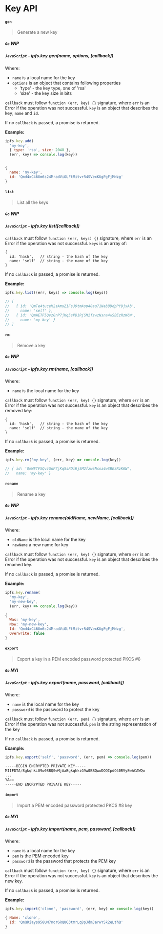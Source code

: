 Key API
=======

#### `gen`

> Generate a new key

##### `Go` **WIP**

##### `JavaScript` - ipfs.key.gen(name, options, [callback])

Where:

- `name` is a local name for the key
- `options` is an object that contains following properties
  - 'type' - the key type, one of 'rsa'
  - 'size' - the key size in bits

`callback` must follow `function (err, key) {}` signature, where `err` is an Error if the operation was not successful. `key` is an object that describes the key; `name` and `id`.

If no `callback` is passed, a promise is returned.

**Example:**

```JavaScript
ipfs.key.add(
  'my-key', 
  { type: 'rsa', size: 2048 }, 
  (err, key) => console.log(key))


{ 
  name: 'my-key',
  id: 'Qmd4xC46Um6s24MradViGLFtMitvrR4SVexKUgPgFjMNzg'
}
```

#### `list`

> List all the keys

##### `Go` **WIP**

##### `JavaScript` - ipfs.key.list([callback])

`callback` must follow `function (err, keys) {}` signature, where `err` is an Error if the operation was not successful. `keys` is an array of:

```
{
  id: 'hash',   // string - the hash of the key
  name: 'self'  // string - the name of the key
}
```

If no `callback` is passed, a promise is returned.

**Example:**

```JavaScript
ipfs.key.list((err, keys) => console.log(keys))

// [
//   { id: 'QmTe4tuceM2sAmuZiFsJ9tmAopA8au71NabBDdpPYDjxAb',
//     name: 'self' },
//   { id: 'QmWETF5QvzGnP7jKq5sPDiRjSM2fzwzNsna4wSBEzRzK6W',
//     name: 'my-key' }
// ]
```

#### `rm`

> Remove a key

##### `Go` **WIP**

##### `JavaScript` - ipfs.key.rm(name, [callback])

Where:
- `name` is the local name for the key

`callback` must follow `function (err, key) {}` signature, where `err` is an Error if the operation was not successful. `key` is an object that describes the removed key:

```
{
  id: 'hash',   // string - the hash of the key
  name: 'self'  // string - the name of the key
}
```

If no `callback` is passed, a promise is returned.

**Example:**

```JavaScript
ipfs.key.rm('my-key', (err, key) => console.log(key))

// { id: 'QmWETF5QvzGnP7jKq5sPDiRjSM2fzwzNsna4wSBEzRzK6W',
//   name: 'my-key' }
```

#### `rename`

> Rename a key

##### `Go` **WIP**

##### `JavaScript` - ipfs.key.rename(oldName, newName, [callback])

Where:
- `oldName` is the local name for the key
- `newName` a new name for key

`callback` must follow `function (err, key) {}` signature, where `err` is an Error if the operation was not successful. `key` is an object that describes the renamed key.

If no `callback` is passed, a promise is returned.

**Example:**

```JavaScript
ipfs.key.rename(
  'my-key', 
  'my-new-key',
  (err, key) => console.log(key))
  
{ 
  Was: 'my-key',
  Now: 'my-new-key',
  Id: 'Qmd4xC46Um6s24MradViGLFtMitvrR4SVexKUgPgFjMNzg',
  Overwrite: false
}
```

#### `export`

> Export a key in a PEM encoded password protected PKCS #8

##### `Go` **NYI**

##### `JavaScript` - ipfs.key.export(name, password, [callback])

Where:
- `name` is the local name for the key
- `password` is the password to protect the key

`callback` must follow `function (err, pem) {}` signature, where `err` is an Error if the operation was not successful. `pem` is the string representation of the key

If no `callback` is passed, a promise is returned.

**Example:**

```JavaScript
ipfs.key.export('self', 'password', (err, pem) => console.log(pem))

-----BEGIN ENCRYPTED PRIVATE KEY-----
MIIFDTA/BgkqhkiG9w0BBQ0wMjAaBgkqhkiG9w0BBQwwDQQIpdO40RVyBwACAWQw
...
YA==
-----END ENCRYPTED PRIVATE KEY-----

```

#### `import`

> Import a PEM encoded password protected PKCS #8 key

##### `Go` **NYI**

##### `JavaScript` - ipfs.key.import(name, pem, password, [callback])

Where:
- `name` is a local name for the key
- `pem` is the PEM encoded key
- `password` is the password that protects the PEM key

`callback` must follow `function (err, key) {}` signature, where `err` is an Error if the operation was not successful. `key` is an object that describes the new key.

If no `callback` is passed, a promise is returned.

**Example:**

```JavaScript
ipfs.key.import('clone', 'password', (err, key) => console.log(key))

{ Name: 'clone',
  Id: 'QmQRiays958UM7norGRQUG3tmrLq8pJdmJarwYSk2eLthQ' 
}
```
